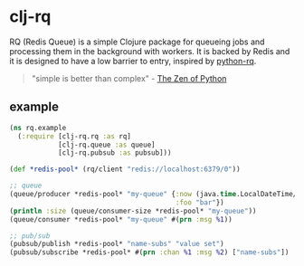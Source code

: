 # clj-rq

RQ (Redis Queue) is a simple Clojure package for queueing jobs and processing them in the background with workers. It is backed by Redis and it is designed to have a low barrier to entry, inspired by [python-rq](https://python-rq.org).

> "simple is better than complex" - [The Zen of Python](https://peps.python.org/pep-0020/)

## example

```clojure
(ns rq.example
  (:require [clj-rq.rq :as rq]
            [clj-rq.queue :as queue]
            [clj-rq.pubsub :as pubsub]))

(def *redis-pool* (rq/client "redis://localhost:6379/0"))

;; queue
(queue/producer *redis-pool* "my-queue" {:now (java.time.LocalDateTime/now)
                                         :foo "bar"})
(println :size (queue/consumer-size *redis-pool* "my-queue"))
(queue/consumer *redis-pool* "my-queue" #(prn :msg %1))

;; pub/sub
(pubsub/publish *redis-pool* "name-subs" "value set")
(pubsub/subscribe *redis-pool* #(prn :chan %1 :msg %2) ["name-subs"])
```
